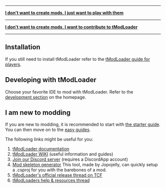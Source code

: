 ___

**[I don't want to create mods, I just want to play with them](tModLoader-guide-for-players)**

___

**[I don't want to create mods, I want to contribute to tModLoader](tModLoader-guide-for-contributors)**

___


## Installation
If you still need to install tModLoader refer to the [tModLoader guide for players](tModLoader-guide-for-players).

## Developing with tModLoader
Choose your favorite IDE to mod with tModLoader. Refer to the [development section](home#development) on the homepage.

## I am new to modding
If you are new to modding, it is recommended to start with [the starter guide](Basic-tModLoader-Modding-Guide). You can then move on to the [easy guides](home#easy-guides).

The following links might be useful for you:
1. [tModLoader documentation](http://tmodloader.github.io/tModLoader/html/annotated.html)
2. [tModLoader WIKI](https://github.com/tModLoader/tModLoader/wiki) (useful information and guides)
3. [Join our Discord server](https://discord.me/tmodloader) (requires a DiscordApp account)
4. [Mod skeleton generator](http://javid.ddns.net/tModLoader/generator/ModSkeletonGenerator.html)
 This tool, made by Jopojelly, can quickly setup a .csproj for you with the barebones of a mod.
5. [tModLoader's official release thread on TCF](http://forums.terraria.org/index.php?threads/.23726/)
6. [tModLoaders help & resources thread](http://forums.terraria.org/index.php?threads/tmodloader-code-examples-handy-code-snippets.28901)